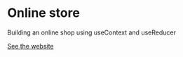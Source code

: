 # Online store

Building an online shop using useContext and useReducer

[See the website](https://cthulhuscode.github.io/fakestore-react-ts/)
